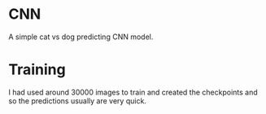 # CNN

A simple cat vs dog predicting CNN model.

# Training

I had used around 30000 images to train and created the checkpoints and so the predictions usually are very quick.
